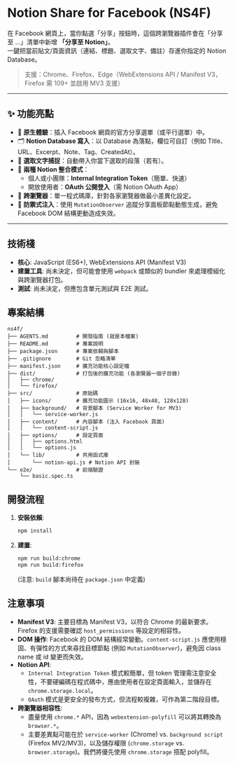 # Notion Share for Facebook (NS4F)

在 Facebook 網頁上，當你點選「分享」按鈕時，這個跨瀏覽器插件會在「分享至 …」清單中新增 **「分享至 Notion」**。  
一鍵把當前貼文/頁面資訊（連結、標題、選取文字、備註）存進你指定的 Notion Database。

> 支援：Chrome、Firefox、Edge（WebExtensions API / Manifest V3，Firefox 需 109+ 並啟用 MV3 支援）

---

## ✨ 功能亮點

- 🧩 **原生體驗**：插入 Facebook 網頁的官方分享選單（或平行選單）中。
- 🗂️ **Notion Database 寫入**：以 Database 為落點，欄位可自訂（例如 Title、URL、Excerpt、Note、Tag、CreatedAt）。
- 📝 **選取文字捕捉**：自動帶入你當下選取的段落（若有）。
- 🔐 **兩種 Notion 整合模式**：
  - 個人或小團隊：**Internal Integration Token**（簡單、快速）
  - 開放使用者：**OAuth 公開登入**（需 Notion OAuth App）
- 🧭 **跨瀏覽器**：單一程式碼庫，針對各家瀏覽器做最小差異化設定。
- 🧱 **防禦式注入**：使用 `MutationObserver` 追蹤分享面板節點動態生成，避免 Facebook DOM 結構更動造成失效。

---

## 技術棧

- **核心**: JavaScript (ES6+), WebExtensions API (Manifest V3)
- **建置工具**: 尚未決定，但可能會使用 `webpack` 或類似的 bundler 來處理模組化與跨瀏覽器打包。
- **測試**: 尚未決定，但應包含單元測試與 E2E 測試。

## 專案結構

```
ns4f/
├── AGENTS.md         # 開發指南 (就是本檔案)
├── README.md         # 專案說明
├── package.json      # 專案依賴與腳本
├── .gitignore        # Git 忽略清單
├── manifest.json     # 擴充功能核心設定檔
├── dist/             # 打包後的擴充功能 (各瀏覽器一個子目錄)
│   ├── chrome/
│   └── firefox/
├── src/              # 原始碼
│   ├── icons/        # 擴充功能圖示 (16x16, 48x48, 128x128)
│   ├── background/   # 背景腳本 (Service Worker for MV3)
│   │   └── service-worker.js
│   ├── content/      # 內容腳本 (注入 Facebook 頁面)
│   │   └── content-script.js
│   ├── options/      # 設定頁面
│   │   ├── options.html
│   │   └── options.js
│   └── lib/          # 共用函式庫
│       └── notion-api.js # Notion API 封裝
└── e2e/              # 前端驗證
    └── basic.spec.ts
```

## 開發流程

1.  **安裝依賴**:
    ```bash
    npm install
    ```
2.  **建置**:
    ```bash
    npm run build:chrome
    npm run build:firefox
    ```
    (注意: `build` 腳本尚待在 `package.json` 中定義)


## 注意事項

- **Manifest V3**: 主要目標為 Manifest V3，以符合 Chrome 的最新要求。Firefox 的支援需要確認 `host_permissions` 等設定的相容性。
- **DOM 操作**: Facebook 的 DOM 結構經常變動。`content-script.js` 應使用穩固、有彈性的方式來尋找目標節點 (例如 `MutationObserver`)，避免因 class name 或 id 變更而失效。
- **Notion API**:
  - `Internal Integration Token` 模式較簡單，但 token 管理需注意安全性，不要硬編碼在程式碼中，應由使用者在設定頁面輸入，並儲存在 `chrome.storage.local`。
  - `OAuth` 模式是更安全的發布方式，但流程較複雜，可作為第二階段目標。
- **跨瀏覽器相容性**:
  - 盡量使用 `chrome.*` API，因為 `webextension-polyfill` 可以將其轉換為 `browser.*`。
  - 主要差異點可能在於 `service-worker` (Chrome) vs. `background script` (Firefox MV2/MV3)，以及儲存權限 (`chrome.storage` vs. `browser.storage`)。我們將優先使用 `chrome.storage` 搭配 polyfill。
